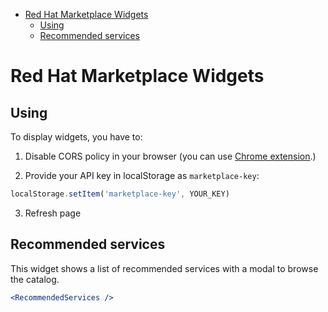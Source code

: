 - [Red Hat Marketplace Widgets](#red-hat-marketplace-widgets)
  - [Using](#using)
  - [Recommended services](#recommended-services)

# Red Hat Marketplace Widgets

## Using

To display widgets, you have to:

1. Disable CORS policy in your browser (you can use [Chrome extension](https://chrome.google.com/webstore/detail/allow-cors-access-control/lhobafahddgcelffkeicbaginigeejlf?hl=en).)

2. Provide your API key in localStorage as `marketplace-key`:

```jsx
localStorage.setItem('marketplace-key', YOUR_KEY)
```

3. Refresh page

## Recommended services

This widget shows a list of recommended services with a modal to browse the catalog.

```jsx
<RecommendedServices />
```